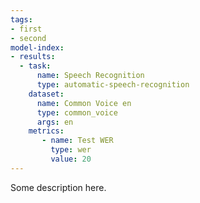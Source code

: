 ```yaml
---
tags:
- first
- second
model-index:
- results:
  - task:
      name: Speech Recognition
      type: automatic-speech-recognition
    dataset:
      name: Common Voice en
      type: common_voice
      args: en
    metrics:
       - name: Test WER
         type: wer
         value: 20
---
```


Some description here. 

